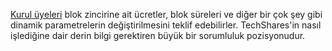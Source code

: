 [Kurul üyeleri](introduction/committee) blok zincirine ait ücretler, blok süreleri  ve diğer bir çok şey gibi dinamik parametrelerin değiştirilmesini teklif edebilirler. TechShares'in nasıl işlediğine dair derin bilgi gerektiren büyük bir sorumluluk pozisyonudur.